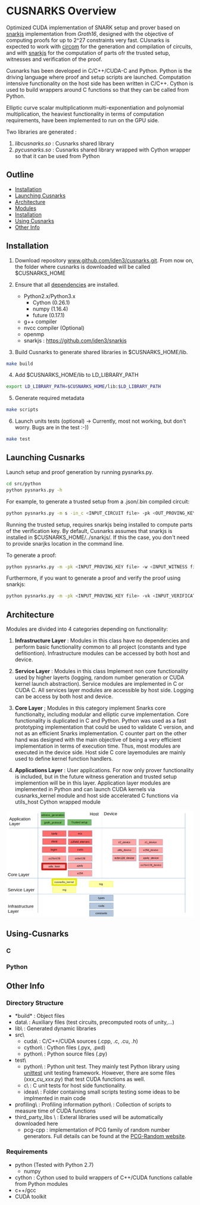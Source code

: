 # CUSNARKS Overview
Optimized CUDA implementation of SNARK setup and prover based on [snarkjs][] implementation from *Groth16*, designed with the objective of computing proofs for up to 2^27 constraints very fast. CUsnarks is expected to work with [circom][] for the generation and compilation
of circuits, and with [snarkjs][] for the computation of parts ofr the trusted setup, witnesses and verification of the proof.

Cusnarks has been developed in C/C++/CUDA-C and Python. Python is the driving language where proof and setup scripts are launched. Computation intensive functionality on the host side has been written in C/C++. Cython is used to build wrappers around C functions so that they can be
called from Python.

Elliptic curve scalar multiplicationm multi-exponentiation and polynomial multiplication, the heaviest functionality in terms of 
computation requirements, have been implemented to run on the GPU side.

Two libraries are generated :
1. *libcusnarks.so* : Cusnarks shared library
2. *pycusnarks.so* : Cusnarks shared library wrapped with Cython wrapper so that it can be used from Python

## Outline
* [Installation][]
* [Launching Cusnarks](#Launching-Cusnarks)
* [Architecture][]
* [Modules][]
* [Installation][]
* [Using Cusnarks][]
* [Other Info](#Other-Info)
  
## Installation
1. Download repository www.github.com/iden3/cusnarks.git. From now on, the folder where cusnarks is downloaded will be called $CUSNARKS_HOME

2. Ensure that all [dependencies][] are installed. 
    - Python2.x/Python3.x
        - Cython (0.26.1)
        - numpy (1.16.4)
        - future (0.17.1)
    - g++ compiler
    - nvcc compiler (Optional)
    - openmp
    - snarkjs : https://github.com/iden3/snarkjs


3. Build Cusnarks to generate shared libraries in $CUSNARKS_HOME/lib.

```sh
make build
```

4. Add $CUSNARKS_HOME/lib to LD_LIBRARY_PATH

```sh
export LD_LIBRARY_PATH=$CUSNARKS_HOME/lib:$LD_LIBRARY_PATH
```

5. Generate required metadata

```sh
make scripts
```

6. Launch units tests (optional) -> Currently, most not working, but don't worry. Bugs are in the test :-))

```sh
make test
```

## Launching Cusnarks
Launch setup and proof generation by running pysnarks.py. 

```sh
cd src/python
python pysnarks.py -h
```

For example, to generate a trusted setup from a .json/.bin compiled circuit:

```sh
python pysnarks.py -m s -in_c <INPUT_CIRCUIT file> -pk <OUT_PROVING_KEY file> -vk <OUT_VERIFICATION_KEY file> -snarkjs <SNARKJS location>
```
Running the trusted setup, requires snarkjs being installed to compute parts of the verification key. By default, Cusnarks assumes that snarkjs is installed in $CUSNARKS_HOME/../snarkjs/. If this the case, you don't need to provide snarjks location in the command line.


To generate a proof:
```sh
python pysnarks.py -m -pk <INPUT_PROVING_KEY file> -w <INPUT_WITNESS file file> -p >OUTPUT_PROOF file> -pd <OUTPUT_PUBLIC_DATA file>
```

Furthermore, if you want to generate a proof and verify the proof using snarkjs:
```sh
python pysnarks.py -m -pk <INPUT_PROVING_KEY file> -vk <INPUT_VERIFICATION_KEY file> -w <INPUT_WITNESS file file> -p >OUTPUT_PROOF file> -pd <OUTPUT_PUBLIC_DATA file> -v 1 -snarkjs <SNARKJS location>
```
## Architecture

Modules are divided into 4 categories depending on functionality:

1. **Infrastructure Layer** : Modules in this class have no dependencies and perform basic functionality common to all project (constants and type defitiontion).  Infrastructure modules can be accessed by both host and device.

2. **Service Layer** : Modules in this class Implement non core functionality used by higher layerts (logging, random number generation or CUDA kernel launch abstraction). Service modules are implemented in C or CUDA C. All services layer modules are accessible by host side. Logging can be access by both host and device.

3. **Core Layer**  ; Modules in this category implement Snarks core functionalty,  including modular and elliptic curve implementation. Core functionality is duplicated in C and Python. Python was used as a fast prototyping implementation that could be used to validate C version, and not as an efficient Snarks implementation. C counter part on the other hand was designed with the main objective of being a very efficient implementation in terms of execution time. Thus, most modules are executed in the device side. Host side C core layemodules are mainly used to define kernel function handlers.

4. **Applications Layer** : User applications. For now only prover functionality is included, but in the future witness generation and trusted setup implemention will be in this layer. Application layer modules are implemented in Python and can launch CUDA kernels via cusnarks_kernel module and host side accelerated C functions via utils_host Cython wrapped module

![Architecture](doc/architecture.png)


## Using-Cusnarks

### C

### Python


## Other Info
### Directory Structure
* *build\*    : Object files
* data\     : Auxiliary files (test circuits, precomputed roots of unity,...)
* lib\      : Generated dynamic libraries
* src\
  - cuda\     : C/C++/CUDA sources (.cpp, .c, .cu, .h)
  - cython\   : Cython files (.pyx, .pxd)
  - python\   : Python source files (.py)
* test\
  - python\   : Python unit test. They mainly test Python library using [unittest][] unit testing framework. 
   However, there are some files (*xxx_cu_xxx.py*) that test CUDA functions as well.
  - c\        : C unit tests for host side functionality.
  - ideas\    : Folder containing small scripts testing some ideas to be implmented in main code
* profiling\ : Profiling information
   python\   : Collection of scripts to measure time of CUDA functions 
* third_party_libs \ : Exteral libraries used will be automatically downloaded here
  - pcg-cpp  : implementation of PCG family of random number generators. Full details can be found at the [PCG-Random website].

### Requirements 
* python (Tested with Python 2.7)
  - numpy
* cython : Cython used to build wrappers of C++/CUDA functions callable from Python modules
* c++/gcc
* CUDA toolkit

[dependencies]: #Requirements 
[snarkjs]: https://www.github.com/iden3/snarkjs
[circom]: https://www.github.com/iden3/circom
[PCG-Random website]: http://www.pcg-random.org
[unittest]: https://python.org/3/library/unittest.html
[Architecture]: #Architecture
[Modules]: #Modules
[Installation]: #Installation
[Using Cusnarks]: #Using-Cusnarks
[Other Info]: #Other

